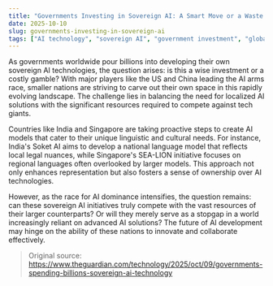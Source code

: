 ```yaml
---
title: "Governments Investing in Sovereign AI: A Smart Move or a Waste of Resources?"
date: 2025-10-10
slug: governments-investing-in-sovereign-ai
tags: ["AI technology", "sovereign AI", "government investment", "global tech"]
---
```


As governments worldwide pour billions into developing their own sovereign AI technologies, the question arises: is this a wise investment or a costly gamble? With major players like the US and China leading the AI arms race, smaller nations are striving to carve out their own space in this rapidly evolving landscape. The challenge lies in balancing the need for localized AI solutions with the significant resources required to compete against tech giants.

Countries like India and Singapore are taking proactive steps to create AI models that cater to their unique linguistic and cultural needs. For instance, India's Soket AI aims to develop a national language model that reflects local legal nuances, while Singapore's SEA-LION initiative focuses on regional languages often overlooked by larger models. This approach not only enhances representation but also fosters a sense of ownership over AI technologies.

However, as the race for AI dominance intensifies, the question remains: can these sovereign AI initiatives truly compete with the vast resources of their larger counterparts? Or will they merely serve as a stopgap in a world increasingly reliant on advanced AI solutions? The future of AI development may hinge on the ability of these nations to innovate and collaborate effectively.

> Original source: https://www.theguardian.com/technology/2025/oct/09/governments-spending-billions-sovereign-ai-technology